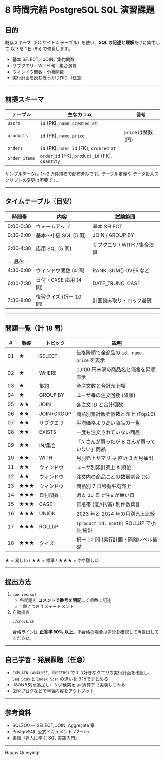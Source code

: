 # 8 時間完結 PostgreSQL SQL 演習課題

## 目的
既存スキーマ（EC サイト 4 テーブル）を使い、**SQL の記述と理解**だけに集中して
以下を 1 日 (8h) で修得します。

* 基本 SELECT／JOIN／集約関数
* サブクエリ・WITH 句・集合演算
* ウィンドウ関数・分析関数
* 実行計画を読むきっかけ作り（任意）

---

## 前提スキーマ

| テーブル | 主なカラム | 備考 |
|----------|-----------|------|
| `users`        | `id` (PK), `name`, `created_at` |  |
| `products`     | `id` (PK), `name`, `price` | `price` は整数 (円) |
| `orders`       | `id` (PK), `user_id` (FK), `ordered_at` |  |
| `order_items`  | `order_id` (FK), `product_id` (FK), `quantity` |  |

サンプルデータは 1〜2 万件規模で配布済みです。テーブル定義や
データ投入スクリプトの変更は不要です。

---

## タイムテーブル（目安）

| 時間帯 | 内容 | 試験範囲 |
|--------|------|----------|
| 0:00‑0:30 | ウォームアップ | 基本 SELECT |
| 0:30‑2:00 | 基本〜中級 SQL  (5 問) | JOIN / GROUP BY |
| 2:00‑4:30 | 応用 SQL (5 問) | サブクエリ / WITH / 集合演算 |
| ― 昼休 ― |
| 4:30‑6:00 | ウィンドウ関数 (4 問) | RANK, SUM() OVER など |
| 6:00‑7:30 | 日付・CASE 応用 (4 問) | DATE_TRUNC, CASE |
| 7:30‑8:00 | 復習クイズ (択一 10 問) | 計画読み取り・ロック基礎 |

---

## 問題一覧（計 18 問）

| # | 難度 | トピック | 説明 |
|---|------|----------|------|
| 01 | ★ | SELECT | 価格降順で全商品の `id, name, price` を表示 |
| 02 | ★ | WHERE | 1,000 円未満の商品名と価格を昇順表示 |
| 03 | ★ | 集約 | 全注文数と合計売上額 |
| 04 | ★ | GROUP BY | ユーザ毎の注文回数 (降順) |
| 05 | ★★ | JOIN | 各注文 ID と合計個数 |
| 06 | ★★ | JOIN+GROUP | 商品別累計販売個数と売上 (Top10) |
| 07 | ★★ | サブクエリ | 平均価格より高い商品の一覧 |
| 08 | ★★ | EXISTS | 一度も注文されていない商品 |
| 09 | ★★ | IN/集合 | 「A さんが買ったが B さんが買っていない」商品 |
| 10 | ★★ | WITH | 月別売上サマリ → 直近 3 か月抽出 |
| 11 | ★★ | ウィンドウ | ユーザ別累計売上 & 順位 |
| 12 | ★★ | ウィンドウ | 注文内の商品ごとの数量割合 (%) |
| 13 | ★★★ | ウィンドウ | 商品別 7 日移動平均売上 |
| 14 | ★★★ | 日付関数 | 過去 30 日で注文が無い日 |
| 15 | ★★★ | CASE | 価格帯 (低/中/高) 別件数集計 |
| 16 | ★★★ | UNION | 2023 年と 2024 年の月別売上比較 |
| 17 | ★★★ | ROLLUP | `(product_id, month)` ROLLUP で小計/総計 |
| 18 | ★★★ | クイズ | 択一 10 問 (実行計画・隔離レベル基礎) |

★ = 易しい / ★★ = 標準 / ★★★ = やや難しい

---

## 提出方法

1. `queries.sql`  
   * 各問題を **コメントで番号を明記**して順番に記述  
   * 1 問につき 1 ステートメント
2. 自動採点  
   ```bash
   ./check.sh
   ```  
   合格ラインは **正答率 90% 以上**。不合格の場合は差分を確認して再提出してください。

---

## 自己学習・発展課題（任意）

* `EXPLAIN (ANALYZE, BUFFERS)` で 1 つ好きなクエリの実行計画を確認し、
  `Seq Scan` と `Index Scan` の違いを 3 行でまとめる  
* JSONB 列を追加し、タグ検索を `@>` 演算子で実装してみる  
* 図やブログなどで学習内容をアウトプット

---

## 参考資料

* SQLZOO — SELECT, JOIN, Aggregate 章  
* PostgreSQL 公式ドキュメント 7.2〜7.5  
* 書籍『達人に学ぶ SQL 実践入門』  

---

Happy Querying!  
